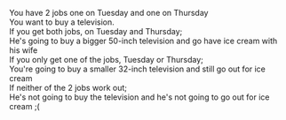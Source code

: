 You have 2 jobs
one on Tuesday and one on Thursday
<br>
You want to buy a television.
<br>
If you get both jobs, on Tuesday and Thursday;
<br>
  He's going to buy a bigger 50-inch television and go have ice cream with his wife
<br>
If you only get one of the jobs, Tuesday or Thursday;
<br>
  You're going to buy a smaller 32-inch television and still go out for ice cream
<br>
If neither of the 2 jobs work out;
<br>
  He's not going to buy the television and he's not going to go out for ice cream ;(